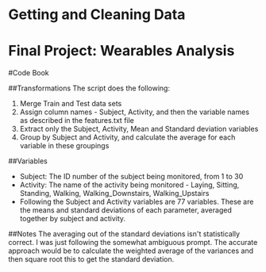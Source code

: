# Getting and Cleaning Data
# Final Project: Wearables Analysis
#Code Book

##Transformations
The script does the following:
1. Merge Train and Test data sets
2. Assign column names - Subject, Activity, and then the variable names as described in the features.txt file
3. Extract only the Subject, Activity, Mean and Standard deviation variables
4. Group by Subject and Activity, and calculate the average for each variable in these groupings


##Variables
* Subject: The ID number of the subject being monitored, from 1 to 30
* Activity: The name of the activity being monitored - Laying, Sitting, Standing, Walking, Walking_Downstairs, Walking_Upstairs
* Following the Subject and Activity variables are 77 variables. These are the means and standard deviations of each parameter, averaged together by subject and activity.

##Notes
The averaging out of the standard deviations isn't statistically correct. I was just following the somewhat ambiguous prompt. The accurate approach would be to calculate the weighted average of the variances and then square root this to get the standard deviation.
